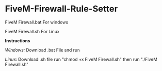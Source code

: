# FiveM-Firewall-Rule-Setter

FiveM Firewall.bat For windows

FiveM Firewall.sh For Linux

**Instructions** 

*Windows:* Download .bat File and run

*Linux:* Download .sh file run "chmod +x FiveM Firewall.sh" then run "./FiveM Firewall.sh"  
